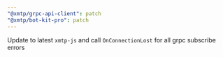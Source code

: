 ```yaml
---
"@xmtp/grpc-api-client": patch
"@xmtp/bot-kit-pro": patch
---
```


Update to latest `xmtp-js` and call `OnConnectionLost` for all grpc subscribe errors
